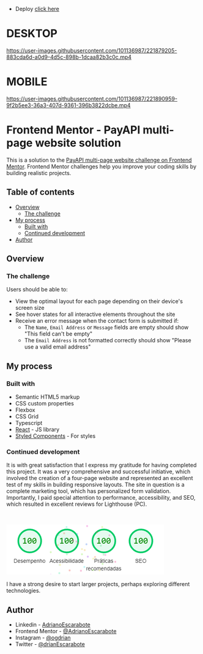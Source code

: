 - Deploy [click here](https://pay-api-website-adrianoescarabote.vercel.app/)

# DESKTOP 

https://user-images.githubusercontent.com/101136987/221879205-883cda6d-a0d9-4d5c-898b-1dcaa82b3c0c.mp4

# MOBILE

https://user-images.githubusercontent.com/101136987/221890959-9f2b5ee3-36a3-407d-9361-396b3822dcbe.mp4

# Frontend Mentor - PayAPI multi-page website solution

This is a solution to the [PayAPI multi-page website challenge on Frontend Mentor](https://www.frontendmentor.io/challenges/payapi-multipage-website-FDLR1Y11e). Frontend Mentor challenges help you improve your coding skills by building realistic projects. 

## Table of contents

- [Overview](#overview)
  - [The challenge](#the-challenge)
- [My process](#my-process)
  - [Built with](#built-with)
  - [Continued development](#continued-development)
- [Author](#author)

## Overview

### The challenge

Users should be able to:

- View the optimal layout for each page depending on their device's screen size
- See hover states for all interactive elements throughout the site
- Receive an error message when the contact form is submitted if:
  - The `Name`, `Email Address` or `Message` fields are empty should show "This field can't be empty"
  - The `Email Address` is not formatted correctly should show "Please use a valid email address"

## My process

### Built with

- Semantic HTML5 markup
- CSS custom properties
- Flexbox
- CSS Grid
- Typescript
- [React](https://reactjs.org/) - JS library
- [Styled Components](https://styled-components.com/) - For styles

### Continued development

It is with great satisfaction that I express my gratitude for having completed this project. It was a very comprehensive and successful initiative, which involved the creation of a four-page website and represented an excellent test of my skills in building responsive layouts. The site in question is a complete marketing tool, which has personalized form validation. Importantly, I paid special attention to performance, accessibility, and SEO, which resulted in excellent reviews for Lighthouse (PC).

<br>

![](./screenshots/stats-project.png)

I have a strong desire to start larger projects, perhaps exploring different technologies.

## Author

- Linkedin - [AdrianoEscarabote](https://www.linkedin.com/in/adriano-escarabote-944b02233/)
- Frontend Mentor - [@AdrianoEscarabote](https://www.frontendmentor.io/profile/AdrianoEscarabote)
- Instagram - [@ogdrian](https://www.instagram.com/ogdrian/)
- Twitter - [@drianEscarabote](https://twitter.com/drianEscarabote)
